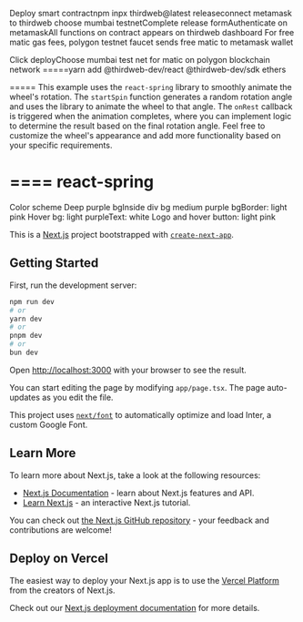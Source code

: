 Deploy smart contractnpm inpx thirdweb@latest releaseconnect metamask to thirdweb choose mumbai testnetComplete release formAuthenticate on metamaskAll functions on contract appears on thirdweb dashboard
For free matic gas fees, polygon testnet faucet sends free matic to metamask wallet

Click deployChoose mumbai test net for matic on polygon blockchain network
=====yarn add @thirdweb-dev/react @thirdweb-dev/sdk ethers

=====
This example uses the `react-spring` library to smoothly animate the wheel's rotation. The `startSpin` function generates a random rotation angle and uses the library to animate the wheel to that angle. The `onRest` callback is triggered when the animation completes, where you can implement logic to determine the result based on the final rotation angle.
Feel free to customize the wheel's appearance and add more functionality based on your specific requirements.

====
react-spring
====
Color scheme
Deep purple bgInside div bg medium purple bgBorder: light pink
Hover bg: light purpleText: white
Logo and hover button: light pink

This is a [Next.js](https://nextjs.org/) project bootstrapped with [`create-next-app`](https://github.com/vercel/next.js/tree/canary/packages/create-next-app).

## Getting Started

First, run the development server:

```bash
npm run dev
# or
yarn dev
# or
pnpm dev
# or
bun dev
```

Open [http://localhost:3000](http://localhost:3000) with your browser to see the result.

You can start editing the page by modifying `app/page.tsx`. The page auto-updates as you edit the file.

This project uses [`next/font`](https://nextjs.org/docs/basic-features/font-optimization) to automatically optimize and load Inter, a custom Google Font.

## Learn More

To learn more about Next.js, take a look at the following resources:

- [Next.js Documentation](https://nextjs.org/docs) - learn about Next.js features and API.
- [Learn Next.js](https://nextjs.org/learn) - an interactive Next.js tutorial.

You can check out [the Next.js GitHub repository](https://github.com/vercel/next.js/) - your feedback and contributions are welcome!

## Deploy on Vercel

The easiest way to deploy your Next.js app is to use the [Vercel Platform](https://vercel.com/new?utm_medium=default-template&filter=next.js&utm_source=create-next-app&utm_campaign=create-next-app-readme) from the creators of Next.js.

Check out our [Next.js deployment documentation](https://nextjs.org/docs/deployment) for more details.
